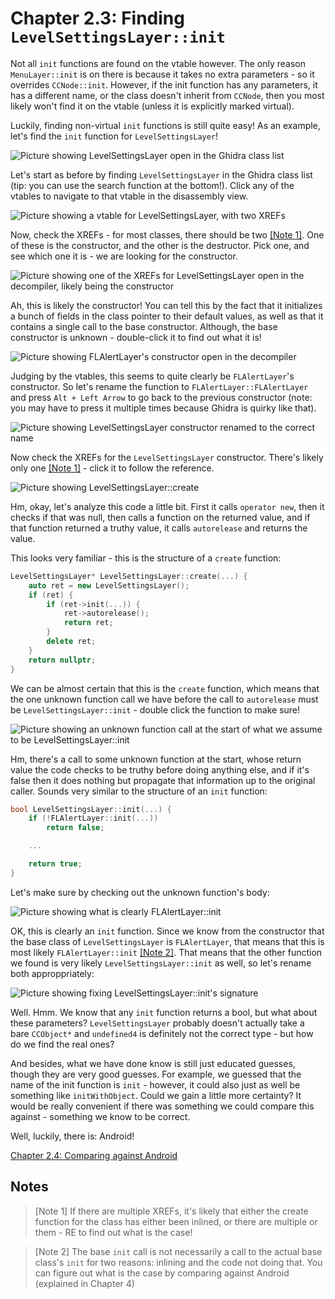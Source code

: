 # Chapter 2.3: Finding `LevelSettingsLayer::init`

Not all `init` functions are found on the vtable however. The only reason `MenuLayer::init` is on there is because it takes no extra parameters - so it overrides `CCNode::init`. However, if the init function has any parameters, it has a different name, or the class doesn't inherit from `CCNode`, then you most likely won't find it on the vtable (unless it is explicitly marked virtual).

Luckily, finding non-virtual `init` functions is still quite easy! As an example, let's find the `init` function for `LevelSettingsLayer`!

![Picture showing LevelSettingsLayer open in the Ghidra class list](/assets/handbook/vol2/LevelSettingsLayer_in_tree.png)

Let's start as before by finding `LevelSettingsLayer` in the Ghidra class list (tip: you can use the search function at the bottom!). Click any of the vtables to navigate to that vtable in the disassembly view.

![Picture showing a vtable for LevelSettingsLayer, with two XREFs](/assets/handbook/vol2/LevelSettingsLayer_vtable_ctor_xref.png)

Now, check the XREFs - for most classes, there should be two [[Note 1]](#notes). One of these is the constructor, and the other is the destructor. Pick one, and see which one it is - we are looking for the constructor.

![Picture showing one of the XREFs for LevelSettingsLayer open in the decompiler, likely being the constructor](/assets/handbook/vol2/LevelSettingsLayer_ctor.png)

Ah, this is likely the constructor! You can tell this by the fact that it initializes a bunch of fields in the class pointer to their default values, as well as that it contains a single call to the base constructor. Although, the base constructor is unknown - double-click it to find out what it is!

![Picture showing FLAlertLayer's constructor open in the decompiler](/assets/handbook/vol2/FLAlertLayer_ctor.png)

Judging by the vtables, this seems to quite clearly be `FLAlertLayer`'s constructor. So let's rename the function to `FLAlertLayer::FLAlertLayer` and press `Alt + Left Arrow` to go back to the previous constructor (note: you may have to press it multiple times because Ghidra is quirky like that).

![Picture showing LevelSettingsLayer constructor renamed to the correct name](/assets/handbook/vol2/LevelSettingsLayer_ctor_renamed.png)

Now check the XREFs for the `LevelSettingsLayer` constructor. There's likely only one [[Note 1]](#notes) - click it to follow the reference.

![Picture showing `LevelSettingsLayer::create`](/assets/handbook/vol2/LevelSettingsLayer_create.png)

Hm, okay, let's analyze this code a little bit. First it calls `operator new`, then it checks if that was null, then calls a function on the returned value, and if that function returned a truthy value, it calls `autorelease` and returns the value.

This looks very familiar - this is the structure of a `create` function:

```cpp
LevelSettingsLayer* LevelSettingsLayer::create(...) {
    auto ret = new LevelSettingsLayer();
    if (ret) {
        if (ret->init(...)) {
            ret->autorelease();
            return ret;
        }
        delete ret;
    }
    return nullptr;
}
```

We can be almost certain that this is the `create` function, which means that the one unknown function call we have before the call to `autorelease` must be `LevelSettingsLayer::init` - double click the function to make sure!

![Picture showing an unknown function call at the start of what we assume to be `LevelSettingsLayer::init`](/assets/handbook/vol2/LevelSettingsLayer_base_init_call.png)

Hm, there's a call to some unknown function at the start, whose return value the code checks to be truthy before doing anything else, and if it's false then it does nothing but propagate that information up to the original caller. Sounds very similar to the structure of an `init` function:

```cpp
bool LevelSettingsLayer::init(...) {
    if (!FLAlertLayer::init(...))
        return false;

    ...

    return true;
}
```

Let's make sure by checking out the unknown function's body:

![Picture showing what is clearly `FLAlertLayer::init`](/assets/handbook/vol2/FLAlertLayer_init.png)

OK, this is clearly an `init` function. Since we know from the constructor that the base class of `LevelSettingsLayer` is `FLAlertLayer`, that means that this is most likely `FLAlertLayer::init` [[Note 2]](#notes). That means that the other function we found is very likely `LevelSettingsLayer::init` as well, so let's rename both approppriately:

![Picture showing fixing `LevelSettingsLayer::init`'s signature](/assets/handbook/vol2/LevelSettingsLayer_init_rename.png)

Well. Hmm. We know that any `init` function returns a bool, but what about these parameters? `LevelSettingsLayer` probably doesn't actually take a bare `CCObject*` and `undefined4` is definitely not the correct type - but how do we find the real ones?

And besides, what we have done know is still just educated guesses, though they are very good guesses. For example, we guessed that the name of the init function is `init` - however, it could also just as well be something like `initWithObject`. Could we gain a little more certainty? It would be really convenient if there was something we could compare this against - something we know to be correct.

Well, luckily, there is: Android!

[Chapter 2.4: Comparing against Android](/handbook/vol2/chap2_4.md)

## Notes

> [Note 1] If there are multiple XREFs, it's likely that either the create function for the class has either been inlined, or there are multiple or them - RE to find out what is the case!

> [Note 2] The base `init` call is not necessarily a call to the actual base class's `init` for two reasons: inlining and the code not doing that. You can figure out what is the case by comparing against Android (explained in Chapter 4)
